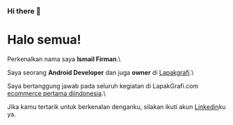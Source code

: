 ### Hi there 👋

<!--
**elfirman/elfirman** is a ✨ _special_ ✨ repository because its `README.md` (this file) appears on your GitHub profile.

Here are some ideas to get you started:

- 🔭 I’m currently working on ...
- 🌱 I’m currently learning ...
- 👯 I’m looking to collaborate on ...
- 🤔 I’m looking for help with ...
- 💬 Ask me about ...
- 📫 How to reach me: ...
- 😄 Pronouns: ...
- ⚡ Fun fact: ...
-->

# Halo semua! 

Perkenalkan nama saya **Ismail Firman**.\

Saya seorang **Android Developer** dan juga **owner** di [Lapakgrafi](https://www.lapakgrafi.com/).\

Saya bertanggung jawab pada seluruh kegiatan di LapakGrafi.com [ecommerce pertama diindonesia](https://lapakgrafi.com).\

Jika kamu tertarik untuk berkenalan denganku, silakan ikuti akun [Linkedin](https://www.linkedin.com/in/ismailfirman/)ku ya.
